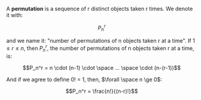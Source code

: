 A **permutation** is a sequence of r distinct objects taken r times.
We denote it with:

$$P_n^r$$

and we name it: "number of permutations of n objects taken r at a time".
If $1 \le r \le n$, then $P_n^r$, the number of permutations of n objects taken r at a time, is:

$$P_n^r = n \cdot (n-1) \cdot \space ... \space \cdot (n-(r-1))$$

And if we agree to define 0! = 1, then, $\forall \space n \ge 0$:

$$P_n^r = \frac{n!}{(n-r)!}$$
